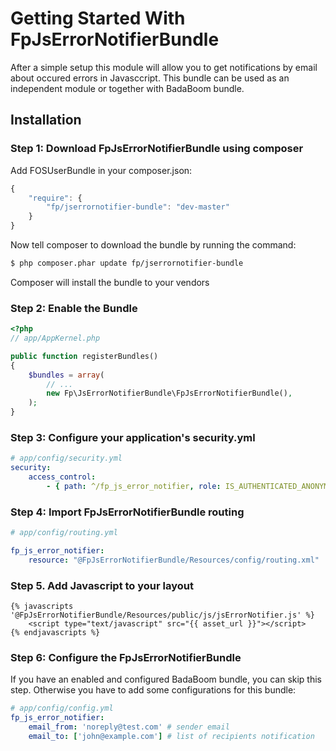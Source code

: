 Getting Started With FpJsErrorNotifierBundle
============================================

After a simple setup this module will allow you to get notifications by email about occured errors in Javasccript.
This bundle can be used as an independent module or together with BadaBoom bundle.

## Installation

### Step 1: Download FpJsErrorNotifierBundle using composer

Add FOSUserBundle in your composer.json:

```js
{
    "require": {
        "fp/jserrornotifier-bundle": "dev-master"
    }
}
```
Now tell composer to download the bundle by running the command:

``` bash
$ php composer.phar update fp/jserrornotifier-bundle
```

Composer will install the bundle to your vendors

### Step 2: Enable the Bundle

``` php
<?php
// app/AppKernel.php

public function registerBundles()
{
    $bundles = array(
        // ...
        new Fp\JsErrorNotifierBundle\FpJsErrorNotifierBundle(),
    );
}
```

### Step 3: Configure your application's security.yml

``` yaml
# app/config/security.yml
security:
    access_control:
        - { path: ^/fp_js_error_notifier, role: IS_AUTHENTICATED_ANONYMOUSLY }
```

### Step 4: Import FpJsErrorNotifierBundle routing

``` yaml
# app/config/routing.yml

fp_js_error_notifier:
    resource: "@FpJsErrorNotifierBundle/Resources/config/routing.xml"
```

### Step 5. Add Javascript to your layout

``` twig
{% javascripts '@FpJsErrorNotifierBundle/Resources/public/js/jsErrorNotifier.js' %}
    <script type="text/javascript" src="{{ asset_url }}"></script>
{% endjavascripts %}
```

### Step 6: Configure the FpJsErrorNotifierBundle

If you have an enabled and configured BadaBoom bundle, you can skip this step.
Otherwise you have to add some configurations for this bundle:

``` yaml
# app/config/config.yml
fp_js_error_notifier:
    email_from: 'noreply@test.com' # sender email
    email_to: ['john@example.com'] # list of recipients notification
```